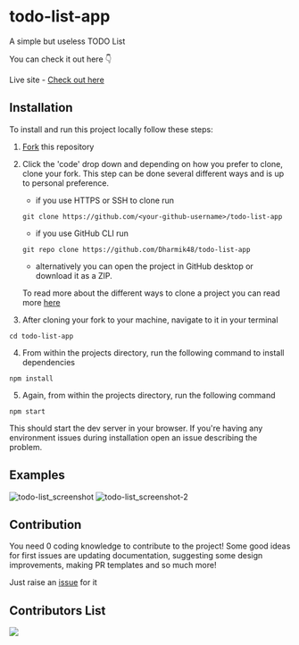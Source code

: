 # todo-list-app
A simple but useless TODO List

You can check it out here 👇

Live site - [Check out here](https://dharmik48.github.io/todo-list-app/)

## Installation

To install and run this project locally follow these steps:

1. [Fork](https://github.com/Dharmik48/todo-list-app/fork) this repository
2. Click the 'code' drop down and depending on how you prefer to clone, clone your fork. This step can be done several different ways and is up to personal preference.

   - if you use HTTPS or SSH to clone run

   ```
   git clone https://github.com/<your-github-username>/todo-list-app
   ```

   - if you use GitHub CLI run

   ```
   git repo clone https://github.com/Dharmik48/todo-list-app
   ```

   - alternatively you can open the project in GitHub desktop or download it as a ZIP.

   To read more about the different ways to clone a project you can read more [here](https://docs.github.com/en/repositories/creating-and-managing-repositories/cloning-a-repository)

3. After cloning your fork to your machine, navigate to it in your terminal

```
cd todo-list-app
```

4. From within the projects directory, run the following command to install dependencies

```
npm install
```

5. Again, from within the projects directory, run the following command

```
npm start
```

This should start the dev server in your browser. If you're having any environment issues during installation open an issue describing the problem.

## Examples


![todo-list_screenshot](https://user-images.githubusercontent.com/58708222/183256697-50de3214-fe7e-4c9e-857c-ea926503ad45.png)
![todo-list_screenshot-2](https://user-images.githubusercontent.com/58708222/183256888-2942358e-5182-4541-a8c5-47eb321249cf.png)


## Contribution

You need 0 coding knowledge to contribute to the project! Some good ideas for first issues are updating documentation, suggesting some design improvements, making PR templates and so much more!

Just raise an [issue](https://github.com/Dharmik48/todo-list-app/issues/new) for it

<!-- Please read [CONTRIBUTING](https://github.com/Dharmik48/todo-list-app/blob/main/CONTRIBUTING.md) for a full guide to contributing to this project. -->

## Contributors List

<a href="https://github.com/Dharmik48/todo-list-app/graphs/contributors">
  <img src="https://contrib.rocks/image?repo=Dharmik48/todo-list-app" />
</a>

